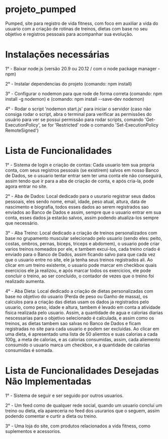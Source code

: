 # projeto_pumped
Pumped, site para registro de vida fitness, com foco em auxiliar a vida do usuario com a criação de rotinas de treinos, dietas com base no seu objetivo e registros pessoais para acompanhar sua evolução.

# Instalações necessárias
1° - Baixar node.js (versão 20.9 ou 20.12 / com o node package manager - npm)

2° - Instalar dependencias do projeto (comando: npm install)

3° - Configurar o nodemon para que rode de forma correta (comando: npm install -g nodemon) e (comando: npm install --save-dev nodemon)

4° - Rodar o script 'nodemon start.js' para iniciar o servidor (caso não consiga rodar o script, abra o terminal para verificar as permissões do usuário para ver se possui permissão para rodar scripts, comando 'Get-ExecutionPolicy', se for 'Restricted' rode o comando  'Set-ExecutionPolicy RemoteSigned')

# Lista de Funcionalidades
1° - Sistema de login e criação de contas: Cada usuario tem sua propria conta, com seus registros pessoais (se existirem) salvos em nosso Banco de Dados, se o usuario tentar entrar sem ter uma conta ele não conseguirá, assim tendo que ir para a aba de criação de conta, e após cria-la, pode agora entrar no site.

2° - Aba de Dados: Local dedicado para o usurario registrar seus dados pessoais, eles sendo nome, email, idade, peso atual, altura, data de nascimento e biografia, todos esses dados ao serem registrados sao enviados ao Banco de Dados e assim, sempre que o usuario entrar em sua conta, esses dados ja estarão salvos, assim podendo atualiza-los sempre que necessário.

3° - Aba Treino: Local dedicado a criação de treinos personalizados com base no grupamento muscular selecionado pelo usuario (sendo eles: peito, costas, ombros, pernas, biceps, triceps e abdomem), o usuario pode criar varios treinos nomeados por ele, e tambem excui-los, cada treino criado é enviado para o Banco de Dados, assim ficando salvo para que cada vez que o usuario entre no site, ele ja tenha seus treinos registrados ali. Ao clicar em um treino existente, o usuario pode marcar em checkbox quais exercicios ele ja realizou, e após marcar todos os exercicios, ele pode concluir o treino, ao ser concluido, o contador de vezes que o treino foi realizado aumenta.

4° - Aba Dieta: Local dedicado a criação de dietas personalizadas com base no objetivo do usuario (Perda de peso ou Ganho de massa), os calculos para a criação das dietas usam os dados ja registrados pelo usuario, como peso, idade e altura, tambem é levado em conta a atividade fisica realizada pelo usuario. Assim, a quantidade de agua e calorias diarias nescessarias para o objetivo selecionado é calculada, e assim como os treinos, as dietas tambem sao salvas no Banco de Dados e ficam registradas no site para cada usuario e podem ser excluidas. Ao clicar em uma dieta, é apresentado uma lista de 50 aliemtos e suas calorias a cada 100g, a meta de calorias, e as calorias consumidas, assim, cada aliemento consumido o usuario marca um checkbox, e a quantidade de calorias consumidas é somada.

# Lista de Funcionalidades Desejadas Não Implementadas
1° - Sistema de seguir e ser seguido por outros usuarios.

2° - Um feed como de qualquer rede social, quando um usuario concluí um treino ou dieta, ela apareceria no feed dos usurarios que o seguem, assim podendo comentar e curtir a dieta ou treino.

3° - Uma loja do site, com produtos relacionados a vida fitness, como suplementos e acessorios.
